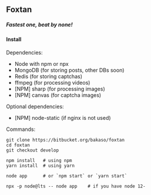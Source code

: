 ## Foxtan
##### *Fastest one, beat by none!*

#### Install
Dependencies:

- Node with npm or npx
- MongoDB (for storing posts, other DBs soon)
- Redis (for storing captchas)
- ffmpeg (for processing videos)
- [NPM] sharp (for processing images)
- [NPM] canvas (for captcha images)

Optional dependencies:

- [NPM] node-static (if nginx is not used)

Commands:
```
git clone https://bitbucket.org/bakaso/foxtan
cd foxtan
git checkout develop

npm install   # using npm
yarn install  # using yarn

node app      # or `npm start` or `yarn start`

npx -p node@lts -- node app    # if you have node 12-
```
